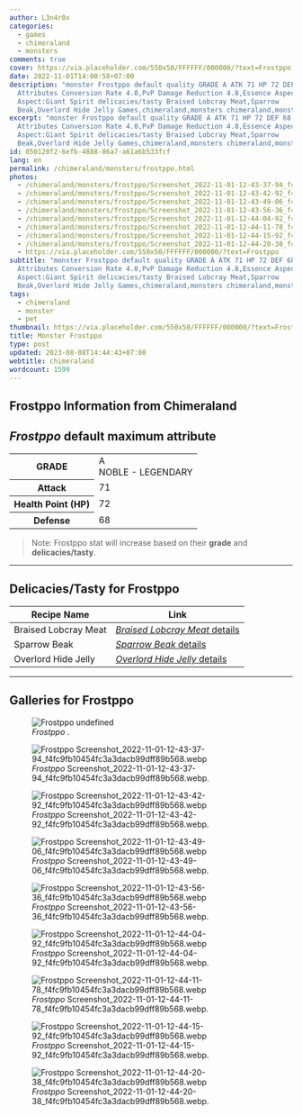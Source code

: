 ```yaml
---
author: L3n4r0x
categories:
  - games
  - chimeraland
  - monsters
comments: true
cover: https://via.placeholder.com/550x50/FFFFFF/000000/?text=Frostppo
date: 2022-11-01T14:00:58+07:00
description: "monster Frostppo default quality GRADE A ATK 71 HP 72 DEF 68
  Attributes Conversion Rate 4.0,PvP Damage Reduction 4.8,Essence Aspect:
  Aspect:Giant Spirit delicacies/tasty Braised Lobcray Meat,Sparrow
  Beak,Overlord Hide Jelly Games,chimeraland,monsters chimeraland,monster,pet"
excerpt: "monster Frostppo default quality GRADE A ATK 71 HP 72 DEF 68
  Attributes Conversion Rate 4.0,PvP Damage Reduction 4.8,Essence Aspect:
  Aspect:Giant Spirit delicacies/tasty Braised Lobcray Meat,Sparrow
  Beak,Overlord Hide Jelly Games,chimeraland,monsters chimeraland,monster,pet"
id: 050120f2-6efb-4888-86a7-a61a6b533fcf
lang: en
permalink: /chimeraland/monsters/frostppo.html
photos:
  - /chimeraland/monsters/frostppo/Screenshot_2022-11-01-12-43-37-94_f4fc9fb10454fc3a3dacb99dff89b568.webp
  - /chimeraland/monsters/frostppo/Screenshot_2022-11-01-12-43-42-92_f4fc9fb10454fc3a3dacb99dff89b568.webp
  - /chimeraland/monsters/frostppo/Screenshot_2022-11-01-12-43-49-06_f4fc9fb10454fc3a3dacb99dff89b568.webp
  - /chimeraland/monsters/frostppo/Screenshot_2022-11-01-12-43-56-36_f4fc9fb10454fc3a3dacb99dff89b568.webp
  - /chimeraland/monsters/frostppo/Screenshot_2022-11-01-12-44-04-92_f4fc9fb10454fc3a3dacb99dff89b568.webp
  - /chimeraland/monsters/frostppo/Screenshot_2022-11-01-12-44-11-78_f4fc9fb10454fc3a3dacb99dff89b568.webp
  - /chimeraland/monsters/frostppo/Screenshot_2022-11-01-12-44-15-92_f4fc9fb10454fc3a3dacb99dff89b568.webp
  - /chimeraland/monsters/frostppo/Screenshot_2022-11-01-12-44-20-38_f4fc9fb10454fc3a3dacb99dff89b568.webp
  - https://via.placeholder.com/550x50/FFFFFF/000000/?text=Frostppo
subtitle: "monster Frostppo default quality GRADE A ATK 71 HP 72 DEF 68
  Attributes Conversion Rate 4.0,PvP Damage Reduction 4.8,Essence Aspect:
  Aspect:Giant Spirit delicacies/tasty Braised Lobcray Meat,Sparrow
  Beak,Overlord Hide Jelly Games,chimeraland,monsters chimeraland,monster,pet"
tags:
  - chimeraland
  - monster
  - pet
thumbnail: https://via.placeholder.com/550x50/FFFFFF/000000/?text=Frostppo
title: Monster Frostppo
type: post
updated: 2023-08-08T14:44:43+07:00
webtitle: chimeraland
wordcount: 1599
---
```


<link
  rel="stylesheet"
  href="https://rawcdn.githack.com/dimaslanjaka/Web-Manajemen/870a349/css/bootstrap-5-3-0-alpha3-wrapper.css"
/>
<section id="bootstrap-wrapper">
  <div data-bs-theme="dark">
    <h2>Frostppo Information from Chimeraland</h2>
    <h2 id="attribute"><i>Frostppo</i> default maximum attribute</h2>
    <div class="row">
      <div class="col mb-2">
        <div class="card">
          <div class="card-body">
            <table>
              <tr>
                <th>GRADE</th>
                <td>
                  A <br /><span class="text-warning">NOBLE - LEGENDARY</span>
                </td>
              </tr>
              <tr>
                <th>Attack</th>
                <td>71</td>
              </tr>
              <tr>
                <th>Health Point (HP)</th>
                <td>72</td>
              </tr>
              <tr>
                <th>Defense</th>
                <td>68</td>
              </tr>
            </table>
          </div>
        </div>
      </div>
    </div>
    <blockquote class="bd-callout bd-callout-warning">
      Note: Frostppo stat will increase based on their <b>grade</b> and
      <b>delicacies/tasty</b>.
    </blockquote>
    <hr />
    <h2 id="delicacies">Delicacies/Tasty for Frostppo</h2>
    <div class="card">
      <div class="card-body">
        <div class="table-responsive">
          <table class="table table-striped">
            <thead>
              <tr>
                <th>Recipe Name</th>
                <th>Link</th>
              </tr>
            </thead>
            <tbody>
              <tr>
                <td>Braised Lobcray Meat</td>
                <td>
                  <a
                    href="#"
                    class="text-primary"
                    title="Click here to view recipe Braised Lobcray Meat details"
                    ><i>Braised Lobcray Meat</i> details</a
                  >
                </td>
              </tr>
              <tr>
                <td>Sparrow Beak</td>
                <td>
                  <a
                    href="https://www.webmanajemen.com/chimeraland/recipes/sparrow-beak.html"
                    class="text-primary"
                    title="Click here to view recipe Sparrow Beak details"
                    ><i>Sparrow Beak</i> details</a
                  >
                </td>
              </tr>
              <tr>
                <td>Overlord Hide Jelly</td>
                <td>
                  <a
                    href="https://www.webmanajemen.com/chimeraland/recipes/overlord-hide-jelly.html"
                    class="text-primary"
                    title="Click here to view recipe Overlord Hide Jelly details"
                    ><i>Overlord Hide Jelly</i> details</a
                  >
                </td>
              </tr>
            </tbody>
          </table>
        </div>
      </div>
    </div>
    <hr />
    <div id="gallery">
      <h2>Galleries for Frostppo</h2>
      <div class="row">
        <div class="col-lg-6 col-12">
          <figure>
            <img
              src="https://www.webmanajemen.com/undefined"
              alt="Frostppo undefined"
            />
            <figcaption style="word-wrap: break-word">
              <i>Frostppo</i> .
            </figcaption>
          </figure>
        </div>
        <div class="col-lg-6 col-12">
          <figure>
            <img
              src="https://www.webmanajemen.com/chimeraland/monsters/frostppo/Screenshot_2022-11-01-12-43-37-94_f4fc9fb10454fc3a3dacb99dff89b568.webp"
              alt="Frostppo Screenshot_2022-11-01-12-43-37-94_f4fc9fb10454fc3a3dacb99dff89b568.webp"
            />
            <figcaption style="word-wrap: break-word">
              <i>Frostppo</i>
              Screenshot_2022-11-01-12-43-37-94_f4fc9fb10454fc3a3dacb99dff89b568.webp.
            </figcaption>
          </figure>
        </div>
        <div class="col-lg-6 col-12">
          <figure>
            <img
              src="https://www.webmanajemen.com/chimeraland/monsters/frostppo/Screenshot_2022-11-01-12-43-42-92_f4fc9fb10454fc3a3dacb99dff89b568.webp"
              alt="Frostppo Screenshot_2022-11-01-12-43-42-92_f4fc9fb10454fc3a3dacb99dff89b568.webp"
            />
            <figcaption style="word-wrap: break-word">
              <i>Frostppo</i>
              Screenshot_2022-11-01-12-43-42-92_f4fc9fb10454fc3a3dacb99dff89b568.webp.
            </figcaption>
          </figure>
        </div>
        <div class="col-lg-6 col-12">
          <figure>
            <img
              src="https://www.webmanajemen.com/chimeraland/monsters/frostppo/Screenshot_2022-11-01-12-43-49-06_f4fc9fb10454fc3a3dacb99dff89b568.webp"
              alt="Frostppo Screenshot_2022-11-01-12-43-49-06_f4fc9fb10454fc3a3dacb99dff89b568.webp"
            />
            <figcaption style="word-wrap: break-word">
              <i>Frostppo</i>
              Screenshot_2022-11-01-12-43-49-06_f4fc9fb10454fc3a3dacb99dff89b568.webp.
            </figcaption>
          </figure>
        </div>
        <div class="col-lg-6 col-12">
          <figure>
            <img
              src="https://www.webmanajemen.com/chimeraland/monsters/frostppo/Screenshot_2022-11-01-12-43-56-36_f4fc9fb10454fc3a3dacb99dff89b568.webp"
              alt="Frostppo Screenshot_2022-11-01-12-43-56-36_f4fc9fb10454fc3a3dacb99dff89b568.webp"
            />
            <figcaption style="word-wrap: break-word">
              <i>Frostppo</i>
              Screenshot_2022-11-01-12-43-56-36_f4fc9fb10454fc3a3dacb99dff89b568.webp.
            </figcaption>
          </figure>
        </div>
        <div class="col-lg-6 col-12">
          <figure>
            <img
              src="https://www.webmanajemen.com/chimeraland/monsters/frostppo/Screenshot_2022-11-01-12-44-04-92_f4fc9fb10454fc3a3dacb99dff89b568.webp"
              alt="Frostppo Screenshot_2022-11-01-12-44-04-92_f4fc9fb10454fc3a3dacb99dff89b568.webp"
            />
            <figcaption style="word-wrap: break-word">
              <i>Frostppo</i>
              Screenshot_2022-11-01-12-44-04-92_f4fc9fb10454fc3a3dacb99dff89b568.webp.
            </figcaption>
          </figure>
        </div>
        <div class="col-lg-6 col-12">
          <figure>
            <img
              src="https://www.webmanajemen.com/chimeraland/monsters/frostppo/Screenshot_2022-11-01-12-44-11-78_f4fc9fb10454fc3a3dacb99dff89b568.webp"
              alt="Frostppo Screenshot_2022-11-01-12-44-11-78_f4fc9fb10454fc3a3dacb99dff89b568.webp"
            />
            <figcaption style="word-wrap: break-word">
              <i>Frostppo</i>
              Screenshot_2022-11-01-12-44-11-78_f4fc9fb10454fc3a3dacb99dff89b568.webp.
            </figcaption>
          </figure>
        </div>
        <div class="col-lg-6 col-12">
          <figure>
            <img
              src="https://www.webmanajemen.com/chimeraland/monsters/frostppo/Screenshot_2022-11-01-12-44-15-92_f4fc9fb10454fc3a3dacb99dff89b568.webp"
              alt="Frostppo Screenshot_2022-11-01-12-44-15-92_f4fc9fb10454fc3a3dacb99dff89b568.webp"
            />
            <figcaption style="word-wrap: break-word">
              <i>Frostppo</i>
              Screenshot_2022-11-01-12-44-15-92_f4fc9fb10454fc3a3dacb99dff89b568.webp.
            </figcaption>
          </figure>
        </div>
        <div class="col-lg-6 col-12">
          <figure>
            <img
              src="https://www.webmanajemen.com/chimeraland/monsters/frostppo/Screenshot_2022-11-01-12-44-20-38_f4fc9fb10454fc3a3dacb99dff89b568.webp"
              alt="Frostppo Screenshot_2022-11-01-12-44-20-38_f4fc9fb10454fc3a3dacb99dff89b568.webp"
            />
            <figcaption style="word-wrap: break-word">
              <i>Frostppo</i>
              Screenshot_2022-11-01-12-44-20-38_f4fc9fb10454fc3a3dacb99dff89b568.webp.
            </figcaption>
          </figure>
        </div>
      </div>
    </div>
  </div>
</section>